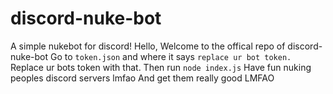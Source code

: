 # discord-nuke-bot
A simple nukebot for discord! 
Hello,
Welcome to the offical repo of discord-nuke-bot
Go to `token.json` and where it says `replace ur bot token.`
Replace ur bots token with that.
Then run `node index.js`
Have fun nuking peoples discord servers lmfao
And get them really good LMFAO
